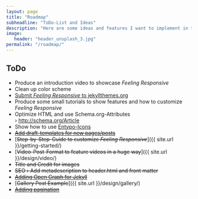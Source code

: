 ```yaml
---
layout: page
title: "Roadmap"
subheadline: "ToDo-List and Ideas"
description: "Here are some ideas and features I want to implement in the future."
image:
   header: "header_unsplash_3.jpg"
permalink: "/roadmap/"
---
```


## ToDo

* Produce an introduction video to showcase *Feeling Responsive*
* Clean up color scheme
* [Submit *Feeling Responsive* to jekyllthemes.org](http://jekyllthemes.org/)
* Produce some small tutorials to show features and how to customize *Feeling Responsive*
* Optimize HTML and use Schema.org-Attributes › <http://schema.org/Article>
* Show how to use [Entypo-Icons](http://entypo.com)
* [<s>Add draft-templates for new pages/posts</s>](https://github.com/Phlow/feeling-responsive/tree/gh-pages/_drafts)
* [<s>Step-by-Step-Guide to customize *Feeling Responsive*</s>]({{ site.url }}/getting-started/)
* [<s>Video-Post-Format to feature videos in a huge way</s>]({{ site.url }}/design/video/)
* <s>Title and Credit for images</s>
* <s>SEO › Add metadescription to header.html and front matter</s>
* [<s>Adding Open Graph for Jekyll</s>](https://gist.github.com/pathawks/1406355)
* [<s>Gallery Post Example</s>]({{ site.url }}/design/gallery/)
* [<s>Adding pagination</s>](http://jekyllrb.com/docs/pagination/)